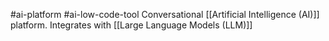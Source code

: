 #ai-platform 
#ai-low-code-tool 
Conversational [[Artificial Intelligence (AI)]] platform. Integrates with [[Large Language Models (LLM)]]
